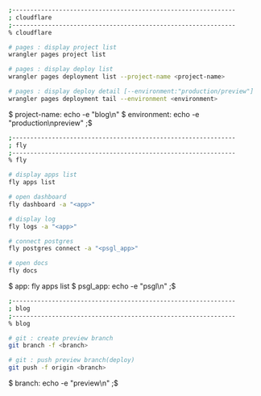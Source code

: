 ```sh
;--------------------------------------------------------------
; cloudflare
;--------------------------------------------------------------
% cloudflare

# pages : display project list
wrangler pages project list

# pages : display deploy list
wrangler pages deployment list --project-name <project-name>

# pages : display deploy detail [--environment:"production/preview"]
wrangler pages deployment tail --environment <environment>
```

$ project-name: echo -e "blog\n"
$ environment: echo -e "production\npreview"
;$

```sh
;--------------------------------------------------------------
; fly
;--------------------------------------------------------------
% fly

# display apps list
fly apps list

# open dashboard
fly dashboard -a "<app>"

# display log
fly logs -a "<app>"

# connect postgres
fly postgres connect -a "<psgl_app>"

# open docs
fly docs
```

$ app: fly apps list
$ psgl_app: echo -e "psgl\n"
;$

```sh
;--------------------------------------------------------------
; blog
;--------------------------------------------------------------
% blog

# git : create preview branch
git branch -f <branch>

# git : push preview branch(deploy)
git push -f origin <branch>
```

$ branch: echo -e "preview\n"
;$
